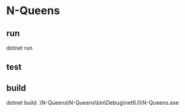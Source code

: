 # N-Queens

run 
------
dotnet run


test
------


build
------
dotnet build
.\N-Queens\N-Queens\bin\Debug\net6.0\N-Queens.exe